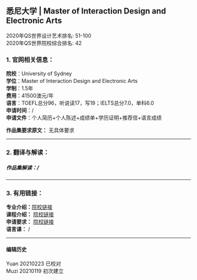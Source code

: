 ## 悉尼大学 | Master of Interaction Design and Electronic Arts

2020年QS世界设计艺术排名: 51-100  
2020年QS世界院校综合排名: 42    

### 1. 官网相关信息：

**院校**：University of Sydney  
**学位**：Master of Interaction Design and Electronic Arts    
**学制**：1.5年  
**费用**：41500澳元/年  
**语言**：TOEFL总分96，听说读17，写19；IELTS总分7.0，单科6.0  
**申请时间**：/    
**申请文件**：个人简历+个人陈述+成绩单+学历证明+推荐信+语言成绩   

**作品集要求原文：** 无具体要求  

---

### 2. 翻译与解读：


##### 作品集解读：/

---


### 3. 有用链接：

**专业介绍：**[院校链接](http://sydney.edu.au/courses/master-of-interaction-design-and-electronic-arts)  
**课程介绍：** [院校链接](https://sydney.edu.au/courses/uos-landing.html/content/courses/courses/pc/master-of-interaction-design-and-electronic-arts.html)  
**申请要求：** [院校链接](https://sydney.edu.au/study/admissions/apply/admission-criteria/postgraduate-coursework.html)  
**语言课：** /


---


#### 编辑历史
Yuan 20210223 已校对  
Muzi 20210119 初次建立
